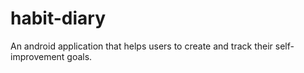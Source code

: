 # habit-diary
An android application that helps users to create and track their self-improvement goals.
